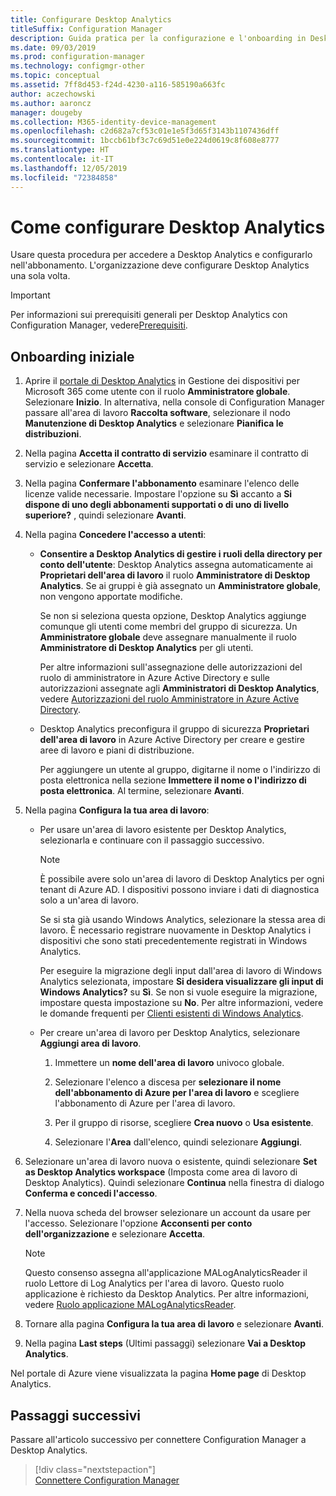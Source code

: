 ```yaml
---
title: Configurare Desktop Analytics
titleSuffix: Configuration Manager
description: Guida pratica per la configurazione e l'onboarding in Desktop Analytics.
ms.date: 09/03/2019
ms.prod: configuration-manager
ms.technology: configmgr-other
ms.topic: conceptual
ms.assetid: 7ff8d453-f24d-4230-a116-585190a663fc
author: aczechowski
ms.author: aaroncz
manager: dougeby
ms.collection: M365-identity-device-management
ms.openlocfilehash: c2d682a7cf53c01e1e5f3d65f3143b1107436dff
ms.sourcegitcommit: 1bccb61bf3c7c69d51e0e224d0619c8f608e8777
ms.translationtype: HT
ms.contentlocale: it-IT
ms.lasthandoff: 12/05/2019
ms.locfileid: "72384858"
---
```

# <a name="how-to-set-up-desktop-analytics"></a>Come configurare Desktop Analytics

Usare questa procedura per accedere a Desktop Analytics e configurarlo nell'abbonamento. L'organizzazione deve configurare Desktop Analytics una sola volta.  


> [!Important]  
> Per informazioni sui prerequisiti generali per Desktop Analytics con Configuration Manager, vedere[Prerequisiti](/sccm/desktop-analytics/overview#prerequisites).  

## <a name="initial-onboarding"></a>Onboarding iniziale

1. Aprire il [portale di Desktop Analytics](https://aka.ms/desktopanalytics) in Gestione dei dispositivi per Microsoft 365 come utente con il ruolo **Amministratore globale**. Selezionare **Inizio**. In alternativa, nella console di Configuration Manager passare all'area di lavoro **Raccolta software**, selezionare il nodo **Manutenzione di Desktop Analytics** e selezionare **Pianifica le distribuzioni**.

2. Nella pagina **Accetta il contratto di servizio** esaminare il contratto di servizio e selezionare **Accetta**.  

3. Nella pagina **Confermare l'abbonamento** esaminare l'elenco delle licenze valide necessarie. Impostare l'opzione su **Sì** accanto a **Si dispone di uno degli abbonamenti supportati o di uno di livello superiore?** , quindi selezionare **Avanti**.  

4. Nella pagina **Concedere l'accesso a utenti**:

    - **Consentire a Desktop Analytics di gestire i ruoli della directory per conto dell'utente**: Desktop Analytics assegna automaticamente ai **Proprietari dell'area di lavoro** il ruolo **Amministratore di Desktop Analytics**. Se ai gruppi è già assegnato un **Amministratore globale**, non vengono apportate modifiche.

        Se non si seleziona questa opzione, Desktop Analytics aggiunge comunque gli utenti come membri del gruppo di sicurezza. Un **Amministratore globale** deve assegnare manualmente il ruolo **Amministratore di Desktop Analytics** per gli utenti.   

        Per altre informazioni sull'assegnazione delle autorizzazioni del ruolo di amministratore in Azure Active Directory e sulle autorizzazioni assegnate agli **Amministratori di Desktop Analytics**, vedere [Autorizzazioni del ruolo Amministratore in Azure Active Directory](https://docs.microsoft.com/azure/active-directory/users-groups-roles/directory-assign-admin-roles).  

    - Desktop Analytics preconfigura il gruppo di sicurezza **Proprietari dell'area di lavoro** in Azure Active Directory per creare e gestire aree di lavoro e piani di distribuzione. 

        Per aggiungere un utente al gruppo, digitarne il nome o l'indirizzo di posta elettronica nella sezione **Immettere il nome o l'indirizzo di posta elettronica**. Al termine, selezionare **Avanti**.

5. Nella pagina **Configura la tua area di lavoro**:  

    - Per usare un'area di lavoro esistente per Desktop Analytics, selezionarla e continuare con il passaggio successivo.  

        > [!Note]  
        > È possibile avere solo un'area di lavoro di Desktop Analytics per ogni tenant di Azure AD. I dispositivi possono inviare i dati di diagnostica solo a un'area di lavoro.  

        Se si sta già usando Windows Analytics, selezionare la stessa area di lavoro. È necessario registrare nuovamente in Desktop Analytics i dispositivi che sono stati precedentemente registrati in Windows Analytics.

        Per eseguire la migrazione degli input dall'area di lavoro di Windows Analytics selezionata, impostare **Si desidera visualizzare gli input di Windows Analytics?** su **Sì**. Se non si vuole eseguire la migrazione, impostare questa impostazione su **No**. Per altre informazioni, vedere le domande frequenti per [Clienti esistenti di Windows Analytics](/sccm/desktop-analytics/faq#existing-windows-analytics-customers).

    - Per creare un'area di lavoro per Desktop Analytics, selezionare **Aggiungi area di lavoro**.  

        1. Immettere un **nome dell'area di lavoro** univoco globale.<!--do we have any guidance for this name?-->  

        2. Selezionare l'elenco a discesa per **selezionare il nome dell'abbonamento di Azure per l'area di lavoro** e scegliere l'abbonamento di Azure per l'area di lavoro.  

        3. Per il gruppo di risorse, scegliere **Crea nuovo** o **Usa esistente**.

        4. Selezionare l'**Area** dall'elenco, quindi selezionare **Aggiungi**.  

6. Selezionare un'area di lavoro nuova o esistente, quindi selezionare **Set as Desktop Analytics workspace** (Imposta come area di lavoro di Desktop Analytics).  Quindi selezionare **Continua** nella finestra di dialogo **Conferma e concedi l'accesso**.  

7. Nella nuova scheda del browser selezionare un account da usare per l'accesso. Selezionare l'opzione **Acconsenti per conto dell'organizzazione** e selezionare **Accetta**.  

    > [!Note]  
    > Questo consenso assegna all'applicazione MALogAnalyticsReader il ruolo Lettore di Log Analytics per l'area di lavoro. Questo ruolo applicazione è richiesto da Desktop Analytics. Per altre informazioni, vedere [Ruolo applicazione MALogAnalyticsReader](/sccm/desktop-analytics/troubleshooting#bkmk_MALogAnalyticsReader).  

8. Tornare alla pagina **Configura la tua area di lavoro** e selezionare **Avanti**.  

9. Nella pagina **Last steps** (Ultimi passaggi) selezionare **Vai a Desktop Analytics**.

Nel portale di Azure viene visualizzata la pagina **Home page** di Desktop Analytics.


## <a name="next-steps"></a>Passaggi successivi

Passare all'articolo successivo per connettere Configuration Manager a Desktop Analytics.
> [!div class="nextstepaction"]  
> [Connettere Configuration Manager](/sccm/desktop-analytics/connect-configmgr)  
